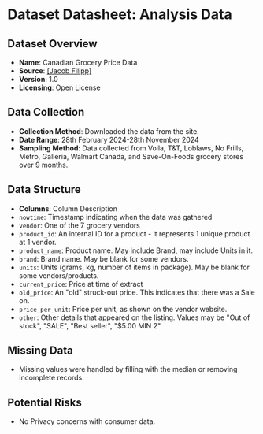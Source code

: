 # Dataset Datasheet: Analysis Data

## Dataset Overview
- **Name**: Canadian Grocery Price Data
- **Source**: [\[Jacob Filipp\]](https://jacobfilipp.com/hammerdata/hammer-5-csv.zip)
- **Version**: 1.0
- **Licensing**: Open License

## Data Collection
- **Collection Method**: Downloaded the data from the site.
- **Date Range**: 28th February 2024-28th November 2024
- **Sampling Method**: Data collected from Voila, T&T, Loblaws, No Frills, Metro, Galleria, Walmart Canada, and Save-On-Foods grocery stores over 9 months.

## Data Structure
- **Columns**:
    Column	Description
- `nowtime`:	Timestamp indicating when the data was gathered
- `vendor`:	One of the 7 grocery vendors
- `product_id`:	An internal ID for a product - it represents 1 unique product at 1 vendor.
- `product_name`:	Product name. May include Brand, may include Units in it.
- `brand`:	Brand name. May be blank for some vendors.
- `units`:	Units (grams, kg, number of items in package). May be blank for some vendors/products.
- `current_price`:	Price at time of extract
- `old_price`:	An "old" struck-out price. This indicates that there was a Sale on.
- `price_per_unit`: Price per unit, as shown on the vendor website.
- `other`:	Other details that appeared on the listing. Values may be "Out of stock", "SALE", "Best seller", "$5.00 MIN 2"

## Missing Data
- Missing values were handled by filling with the median or removing incomplete records.

## Potential Risks
- No Privacy concerns with consumer data.
